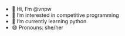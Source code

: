 - 👋 Hi, I’m @vnpw
- 👀 I’m interested in competitive programming
- 🌱 I’m currently learning python
- 😄 Pronouns: she/her

<!---
vnpw/vnpw is a ✨ special ✨ repository because its `README.md` (this file) appears on your GitHub profile.
You can click the Preview link to take a look at your changes.
--->
